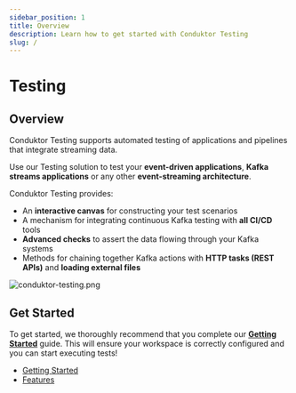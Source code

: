 ```yaml
---
sidebar_position: 1
title: Overview
description: Learn how to get started with Conduktor Testing
slug: /
---
```


# Testing

## Overview

Conduktor Testing supports automated testing of applications and pipelines that integrate streaming data. 

Use our Testing solution to test your **event-driven applications**, **Kafka streams applications** or any other **event-streaming architecture**.

Conduktor Testing provides:
 - An **interactive canvas** for constructing your test scenarios
 - A mechanism for integrating continuous Kafka testing with **all CI/CD** tools 
 - **Advanced checks** to assert the data flowing through your Kafka systems 
 - Methods for chaining together Kafka actions with **HTTP tasks (REST APIs)** and **loading external files**

![conduktor-testing.png](/img/testing/conduktor-testing.png)

## Get Started

To get started, we thoroughly recommend that you complete our [**Getting Started**](/platform/testing/getting-started/install-the-testing-agent) guide. This will ensure your workspace is correctly configured and you can start executing tests!&#x20;

- [Getting Started](/getting-started/install-the-testing-agent)
- [Features](/features/workspace)